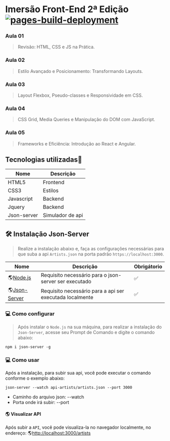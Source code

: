 # Imersão Front-End 2ª Edição [![pages-build-deployment](https://github.com/thiago-roock/Imersao-alura-frontend-spotify/actions/workflows/pages/pages-build-deployment/badge.svg)](https://github.com/thiago-roock/Imersao-alura-frontend-spotify/actions/workflows/pages/pages-build-deployment)

### Aula 01
> Revisão: HTML, CSS e JS na Prática.

### Aula 02
> Estilo Avançado e Posicionamento: Transformando Layouts.

### Aula 03
> Layout Flexbox, Pseudo-classes e Responsividade em CSS.

### Aula 04
> CSS Grid, Media Queries e Manipulação do DOM com JavaScript.

### Aula 05
> Frameworks e Eficiência: Introdução ao React e Angular.

## Tecnologias utilizadas🚀 

| Nome   | Descrição                  |
| ---------- |  --------------------- |
| HTML5 | Frontend   |
| CSS3   |  Estilos   |
| Javascript | Backend   |
| Jquery | Backend   |
| Json-server | Simulador de api   |


## 🛠 Instalação Json-Server
> Realize a instalação abaixo e, faça as configurações necessárias para que suba a api `Artists.json` na porta padrão `https://localhost:3000`.

| Nome   | Descrição                    | Obrigátorio               |
| ---------- | ------------------------------ | --------------------- |
| 🌎[Node.js](https://nodejs.org/en/download)       |     Requisito necessário para o json-server ser executado            | ✅  |
| 🌎[Json-Server](https://www.npmjs.com/package/json-server)       |     Requisito necessário para a api ser executada localmente           | ✅  |


### 💻 Como configurar
> Após instalar o `Node.js` na sua máquina, para realizar a instalação do `Json-Server`, acesse seu Prompt de Comando e digite o comando abaixo:

```
npm i json-server -g
```

### 💻 Como usar
Após a instalação, para subir sua api, você pode executar o comando conforme o exemplo abaixo:

```
json-server --watch api-artists/artists.json --port 3000
```

* Caminho do arquivo json: --watch
* Porta onde irá subir: --port

#### 🌎 Visualizar API
Após subir a `API`, você pode visualiza-la no navegador localmente, no endereço:
🌎[http://localhost:3000/artists](http://localhost:3000/artists) 

